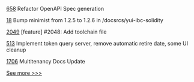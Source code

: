 
[658](https://github.com/hyperledger/firefly/pull/658) Refactor OpenAPI Spec generation

[18](https://github.com/hyperledger-labs/yui-docs/pull/18) Bump minimist from 1.2.5 to 1.2.6 in /docsrcs/yui-ibc-solidity

[2049](https://github.com/hyperledger/iroha/pull/2049) [feature] #2048: Add toolchain file

[513](https://github.com/hyperledger-labs/blockchain-carbon-accounting/pull/513) Implement token query server, remove automatic retire date, some UI cleanup

[1706](https://github.com/hyperledger/aries-cloudagent-python/pull/1706) Multitenancy Docs Update


[See more >>>](https://start-here.hyperledger.org/pull-requests)
